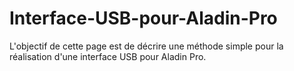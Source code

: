 # Interface-USB-pour-Aladin-Pro
L'objectif de cette page est de décrire une méthode simple pour la réalisation d'une interface USB pour Aladin Pro. 

